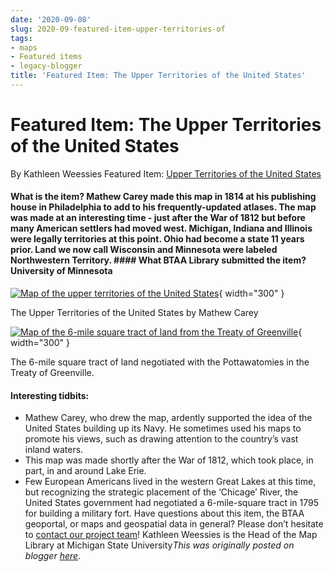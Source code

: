 ```yaml
---
date: '2020-09-08'
slug: 2020-09-featured-item-upper-territories-of
tags:
- maps
- Featured items
- legacy-blogger
title: 'Featured Item: The Upper Territories of the United States'
---
```


# Featured Item: The Upper Territories of the United States

By Kathleen Weessies Featured Item: [Upper Territories of the United States](https://geo.btaa.org/catalog/Fp16022coll230%3A314&sa=D&sntz=1&usg=AFQjCNF5uA05Jv0pKVadYix6XCmW46l71w)

#### What is the item? Mathew Carey made this map in 1814 at his publishing house in Philadelphia to add to his frequently-updated atlases. The map was made at an interesting time - just after the War of 1812 but before many American settlers had moved west. Michigan, Indiana and Illinois were legally territories at this point. Ohio had become a state 11 years prior. Land we now call Wisconsin and Minnesota were labeled Northwestern Territory. #### What BTAA Library submitted the item? University of Minnesota 

[![Map of the <!-- more --> upper territories of the United States](https://blogger.googleusercontent.com/img/a/AVvXsEjK6c-O4KvWshopJyVgxl5ssGn0T60WJnbfqq3vsNPvb_5l_r4xV0A9R9U6Rj0Fy8qKcNWC08-dn5Bx4aZDQYZOkIRv76XskwJUQsIwPu1Kq0SiJkKxVgEKjN4LNbuTYCvtnIsA_YatK436ndKkExwcP6I7VPI4LMPW55NpHd91Wujoz3RAoWC1jx3fNA=w490-h621)](https://blogger.googleusercontent.com/img/a/AVvXsEjK6c-O4KvWshopJyVgxl5ssGn0T60WJnbfqq3vsNPvb_5l_r4xV0A9R9U6Rj0Fy8qKcNWC08-dn5Bx4aZDQYZOkIRv76XskwJUQsIwPu1Kq0SiJkKxVgEKjN4LNbuTYCvtnIsA_YatK436ndKkExwcP6I7VPI4LMPW55NpHd91Wujoz3RAoWC1jx3fNA=s672){ width="300" }

 The Upper Territories of the United States by Mathew Carey 

[![Map of the 6-mile square tract of land from the Treaty of Greenville](https://blogger.googleusercontent.com/img/a/AVvXsEjToaIiUvbRq6e4_5w2OEdcTxApzyr00V7OmgZzwUzSlYXOMtEXr_QeFyIK6kYt2Oyu1FORFF_hEH329DpkSa-mH8VZT7_3MrnsC5xtB_aOVfwj-fYg_uFvnGxkW-mx7hyZKzkbmECijgYOuZGi4OQgK2vUfBM2fpzUAKJlGz0jArAe6_fZ6oZS8rhDkA=w829-h458)](https://blogger.googleusercontent.com/img/a/AVvXsEjToaIiUvbRq6e4_5w2OEdcTxApzyr00V7OmgZzwUzSlYXOMtEXr_QeFyIK6kYt2Oyu1FORFF_hEH329DpkSa-mH8VZT7_3MrnsC5xtB_aOVfwj-fYg_uFvnGxkW-mx7hyZKzkbmECijgYOuZGi4OQgK2vUfBM2fpzUAKJlGz0jArAe6_fZ6oZS8rhDkA=s730){ width="300" }

 The 6-mile square tract of land negotiated with the Pottawatomies in the Treaty of Greenville.

#### Interesting tidbits:
 * Mathew Carey, who drew the map, ardently supported the idea of the United States building up its Navy. He sometimes used his maps to promote his views, such as drawing attention to the country’s vast inland waters.
 * This map was made shortly after the War of 1812, which took place, in part, in and around Lake Erie.
 * Few European Americans lived in the western Great Lakes at this time, but recognizing the strategic placement of the ‘Chicage’ River, the United States government had negotiated a 6-mile-square tract in 1795 for building a military fort. Have questions about this item, the BTAA geoportal, or maps and geospatial data in general? Please don’t hesitate to [contact our project team](https://geo.btaa.org/Ffeedback&sa=D&sntz=1&usg=AFQjCNERNbgXrpg6xAqzLip9xfSU2ZAfUQ)! Kathleen Weessies is the Head of the Map Library at Michigan State University*This was originally posted on blogger [here](https://geobtaa.blogspot.com/2020/09/featured-item-upper-territories-of.html)*.

